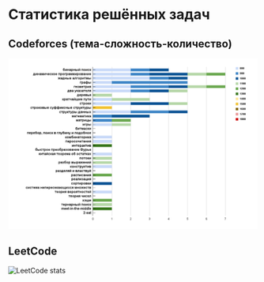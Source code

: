 # Статистика решённых задач
## Codeforces (тема-сложность-количество)
![](presentation/kotlin/codeforces/cur_detailed_stats_codeforces.png)
## LeetCode
![LeetCode stats](https://leetcode-badge-sage.vercel.app/badge/kirillpolonskii?theme=dark&bgColor=282828)

